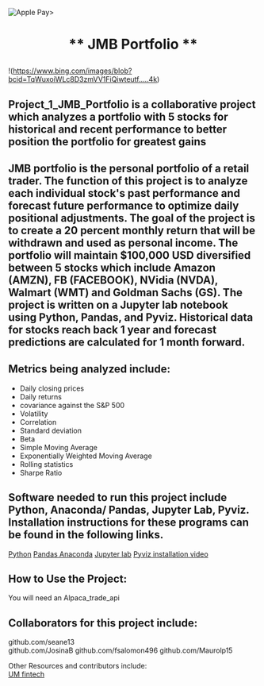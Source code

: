 

![Apple Pay>](https://www.reuters.com/resizer/q2XiQG4hQEy7zDY8661RzZa5VbY=/1200x0/filters:quality(80)/cloudfront-us-east-2.images.arcpublishing.com/reuters/LU3DJC6JPRKQDNC2VXM6L3ZNO4.jpg)



# <p align="center"> ** JMB Portfolio **
  
!(https://www.bing.com/images/blob?bcid=TqWuxoiWLc8D3zmVV1FiQiwteutf.....4k)

## Project_1_JMB_Portfolio is a collaborative project which analyzes a portfolio with 5 stocks for historical and recent performance to better position the portfolio for greatest gains 


## JMB portfolio is the personal portfolio of a retail trader. The function of this project is to analyze each individual stock's past performance and forecast future performance to optimize daily positional adjustments. The goal of the project is to create a 20 percent monthly return that will be withdrawn and used as personal income. The portfolio will maintain $100,000 USD diversified between 5 stocks which include Amazon (AMZN), FB (FACEBOOK), NVidia (NVDA), Walmart (WMT) and Goldman Sachs (GS). The project is written on a Jupyter lab notebook using Python, Pandas, and Pyviz. Historical data for stocks reach back 1 year and forecast predictions are calculated for 1 month forward. 


## Metrics being analyzed include:
* Daily closing prices
* Daily returns
* covariance against the S&P 500
* Volatility 
* Correlation 
* Standard deviation
* Beta
* Simple Moving Average
* Exponentially Weighted Moving Average
* Rolling statistics
* Sharpe Ratio

## Software needed to run this project include Python, Anaconda/ Pandas, Jupyter Lab, Pyviz. Installation instructions for these programs can be found in the following links.   

[Python](https://www.python.org/downloads/)
[Pandas Anaconda](https://anaconda.org/anaconda/pandas)
[Jupyter lab](https://jupyter.org/install)
[Pyviz installation video](https://youtu.be/ousjjkD4JbA)   


## How to Use the Project:

You will need an Alpaca_trade_api


## Collaborators for this project include:   
github.com/seane13  
github.com/JosinaB
github.com/fsalomon496
github.com/Maurolp15

Other Resources and contributors include:  
[UM fintech](https://bootcamp.miami.edu/fintech/)
